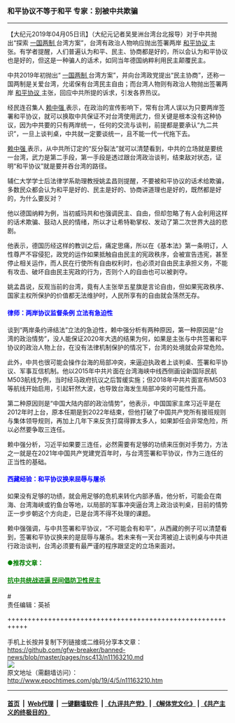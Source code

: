 ### 和平协议不等于和平 专家：别被中共欺骗
------------------------

<p>
 【大纪元2019年04月05日讯】（大纪元记者吴旻洲台湾台北报导）对于中共抛出“探索
 <a href="http://www.epochtimes.com/gb/tag/%E4%B8%80%E5%9B%BD%E4%B8%A4%E5%88%B6.html">
  一国两制
 </a>
 台湾方案”，台湾有政治人物响应抛出签署两岸
 <a href="http://www.epochtimes.com/gb/tag/%E5%92%8C%E5%B9%B3%E5%8D%8F%E8%AE%AE.html">
  和平协议
 </a>
 主张。有学者提醒，人们普遍认为和平、民主、协商都是好的，所以会认为和平协议也是好的，但这是一种骗人的话术，如同当年德国纳粹利用民主颠覆民主。
</p>
<p>
 中共2019年初抛出“
 <a href="http://www.epochtimes.com/gb/tag/%E4%B8%80%E5%9B%BD%E4%B8%A4%E5%88%B6.html">
  一国两制
 </a>
 台湾方案”，并向台湾政党提出“民主协商”，还称一国两制是关爱台湾，允诺保有台湾民主自由；而台湾人物则有政治人物抛出签署两岸
 <a href="http://www.epochtimes.com/gb/tag/%E5%92%8C%E5%B9%B3%E5%8D%8F%E8%AE%AE.html">
  和平协议
 </a>
 主张，回应中共所提的诉求，引发各界热议。
</p>
<p>
 经民连召集人
 <a href="http://www.epochtimes.com/gb/tag/%E8%B5%96%E4%B8%AD%E5%BC%BA.html">
  赖中强
 </a>
 表示，在政治的宣传影响下，常有台湾人误以为只要两岸签署和平协议，就可以换取中共保证不对台湾使用武力，但关键是根本没有这种协议，因为中共要的只有两岸统一，任何的交流与谈判，前提都是要承认“九二共识”，一旦上谈判桌，中共就一定要谈统一，且不能一代一代拖下去。
</p>
<p>
 <a href="http://www.epochtimes.com/gb/tag/%E8%B5%96%E4%B8%AD%E5%BC%BA.html">
  赖中强
 </a>
 表示，从中共所订定的“反分裂法”就可以清楚看到，中共的立场就是要统一台湾，武力是第二手段，第一手段是透过跟台湾政治谈判，结束敌对状态，证明“和平协议”就是要并吞台湾的路径。
</p>
<p>
 辅仁大学学士后法律学系助理教授姚孟昌则提醒，不要被和平协议的话术给欺骗，多数民众都会认为和平是好的、民主是好的、协商讲道理也是好的，既然都是好的，为什么要反对？
</p>
<p>
 他以德国纳粹为例，当初威玛共和也强调民主、自由，但却忽略了有人会利用这样的话术欺骗、鼓动人民的情绪，所以才让希特勒掌权、发动了第二次世界大战的悲剧。
</p>
<p>
 他表示，德国历经这样的教训之后，痛定思痛，所以在《基本法》第一条明订，人性尊严不容侵犯，政党的运作如果抵触自由民主的宪政秩序，会被宣告违宪，甚至停止相关运作，而人民在行使所有自由权利时，也必须对自由民主承担义务，不能有攻击、破坏自由民主宪政的行为，否则个人的自由也可以被剥夺。
</p>
<p>
 姚孟昌说，反观当前的台湾，竟有人主张举五星旗是言论自由，但如果宪政秩序、国家主权所保护的价值都无法维护时，人民所享有的自由就会荡然无存。
</p>
<h4>
 <span style="color: #0000ff;">
  律师：两岸协议监督条例
 </span>
 <span style="color: #0000ff;">
  立法有急迫性
 </span>
</h4>
<p>
 谈到“两岸条约谛结法”立法的急迫性，赖中强分析有两种原因，第一种原因是“台湾的政治情势”，没人能保证2020年大选的结果为何，如果是主张与中共签署和平协议的政治人物上台，在没有法律机制保护的情况下，台湾的处境就会非常危险。
</p>
<p>
 此外，中共也很可能会操作台海的局部冲突，来逼迫执政者上谈判桌、签署和平协议、军事互信机制。他以2015年中共片面在台湾海峡中线西侧画设新国际民航M503航线为例，当时经马政府抗议之后暂缓实施；但2018年中共片面宣布M503等航线开始启用，引起轩然大波，也导致台海发生局部冲突的可能性升高。
</p>
<p>
 第二种原因则是“中国大陆内部的政治情势”，他表示，中国国家主席习近平是在2012年时上台，原本任期是到2022年结束，但他打破了中国共产党所有接班规则与集体领导规则，再加上几年下来反贪打腐得罪太多人，如果卸任会非常危险，所以必然要争取三连任。
</p>
<p>
 赖中强分析，习近平如果要三连任，必然需要有足够的功绩来压倒对手势力，方法之一就是在2021年中国共产党建党百年时，与台湾签署和平协议，作为三连任的正当性的基础。
</p>
<h4>
 <span style="color: #0000ff;">
  西藏经验：和平协议换来屈辱与屠杀
 </span>
</h4>
<p>
 如果没有足够的功绩，就会用足够的危机来转化内部矛盾，他分析，可能会在南海、台湾海峡或钓鱼台等地，以局部的军事冲突逼台湾上政治谈判桌，目前的情势正一步步朝这个方向走，已是台湾不得不处理的课题。
</p>
<p>
 赖中强强调，与中共签署和平协议，“不可能会有和平”，从西藏的例子可以清楚看到，签署和平协议换来的是屈辱与屠杀。若未来有一天台湾被迫上谈判桌与中共进行政治谈判，台湾必须要有最严谨的程序跟坚定的立场来面对。
</p>
<h4>
 <span style="color: #008000;">
  ●推荐文章：
 </span>
</h4>
<h4>
 <span style="color: #008000;">
  <a href="http://www.epochtimes.com/gb/19/4/5/n11163208.htm" rel="noopener noreferrer" style="color: #008000;" target="_blank">
   抗中共统战进逼 民间倡防卫性民主
  </a>
 </span>
</h4>
<p>
 #
 <br/>
 责任编辑：英祯
</p>

+++++++++++++++++++++++++++++++++++++++++++++++++++++++++++<br/><br/>
手机上长按并复制下列链接或二维码分享本文章：<br/>
https://github.com/gfw-breaker/banned-news/blob/master/pages/nsc413/n11163210.md <br/>
<a href='https://github.com/gfw-breaker/banned-news/blob/master/pages/nsc413/n11163210.md'><img src='https://github.com/gfw-breaker/banned-news/blob/master/pages/nsc413/n11163210.md.png'/></a> <br/>
原文地址（需翻墙访问）：http://www.epochtimes.com/gb/19/4/5/n11163210.htm


------------------------
#### [首页](https://github.com/gfw-breaker/banned-news/blob/master/README.md) &nbsp;|&nbsp; [Web代理](https://github.com/labour-camp/helloworld) &nbsp;|&nbsp; [一键翻墙软件](https://github.com/gfw-breaker/nogfw/blob/master/README.md) &nbsp;| [《九评共产党》](https://github.com/gfw-breaker/9ping.md/blob/master/README.md#九评之一评共产党是什么) | [《解体党文化》](https://github.com/gfw-breaker/jtdwh.md/blob/master/README.md) | [《共产主义的终极目的》](https://github.com/gfw-breaker/gczydzjmd.md/blob/master/README.md)

